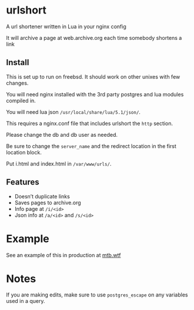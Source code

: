 # urlshort
A url shortener written in Lua in your nginx config

It will archive a page at web.archive.org each time somebody shortens a link

## Install
This is set up to run on freebsd.  It should work on other unixes with few 
changes.

You will need nginx installed with the 3rd party postgres and lua modules 
compiled in.

You will need lua json `/usr/local/share/lua/5.1/json/`.

This requires a nginx.conf file that includes urlshort the `http` section.

Please change the db and db user as needed.

Be sure to change the `server_name` and the redirect location in the first 
location block.

Put i.html and index.html in `/var/www/urls/`.

## Features
- Doesn’t duplicate links
- Saves pages to archive.org
- Info page at `/i/<id>`
- Json info at `/a/<id>` and `/s/<id>`

# Example
See an example of this in production at [mtb.wtf](http://mtb.wtf/)

# Notes
If you are making edits, make sure to use `postgres_escape` on any variables 
used in a query.
